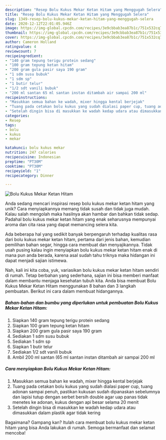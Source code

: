 ```yaml
---
description: "Resep Bolu Kukus Mekar Ketan Hitam yang Menggugah Selera"
title: "Resep Bolu Kukus Mekar Ketan Hitam yang Menggugah Selera"
slug: 1349-resep-bolu-kukus-mekar-ketan-hitam-yang-menggugah-selera
date: 2020-12-12T22:01:05.946Z
image: https://img-global.cpcdn.com/recipes/3e9cbbab3ea87b1c/751x532cq70/bolu-kukus-mekar-ketan-hitam-foto-resep-utama.jpg
thumbnail: https://img-global.cpcdn.com/recipes/3e9cbbab3ea87b1c/751x532cq70/bolu-kukus-mekar-ketan-hitam-foto-resep-utama.jpg
cover: https://img-global.cpcdn.com/recipes/3e9cbbab3ea87b1c/751x532cq70/bolu-kukus-mekar-ketan-hitam-foto-resep-utama.jpg
author: Cameron Holland
ratingvalue: 4
reviewcount: 7
recipeingredient:
- "140 gram tepung terigu protein sedang"
- "100 gram tepung ketan hitam"
- "200 gram gula pasir saya 190 gram"
- "1 sdm susu bubuk"
- "1 sdm sp"
- "1 butir telur"
- "1/2 sdt vanili bubuk"
- "200 ml santan 65 ml santan instan ditambah air sampai 200 ml"
recipeinstructions:
- "Masukkan semua bahan ke wadah, mixer hingga kental berjejak"
- "Tuang pada cetakan bolu kukus yang sudah dialasi paper cup, tuang adonan sampai penuh, pastikan kukusan sudah dipanaskan sebelumnya dan lapisi tutup dengan serbet bersih double agar uap panas tidak menetes ke adonan, kukus dengan api besar selama 20 menit"
- "Setelah dingin bisa di masukkan ke wadah kedap udara atau dimasukkan dalam plastik agar tidak kering"
categories:
- Resep
tags:
- bolu
- kukus
- mekar

katakunci: bolu kukus mekar 
nutrition: 247 calories
recipecuisine: Indonesian
preptime: "PT30M"
cooktime: "PT30M"
recipeyield: "1"
recipecategory: Dinner

---
```



![Bolu Kukus Mekar Ketan Hitam](https://img-global.cpcdn.com/recipes/3e9cbbab3ea87b1c/751x532cq70/bolu-kukus-mekar-ketan-hitam-foto-resep-utama.jpg)

Anda sedang mencari inspirasi resep bolu kukus mekar ketan hitam yang unik? Cara menyiapkannya memang tidak susah dan tidak juga mudah. Kalau salah mengolah maka hasilnya akan hambar dan bahkan tidak sedap. Padahal bolu kukus mekar ketan hitam yang enak seharusnya mempunyai aroma dan cita rasa yang dapat memancing selera kita.

Ada beberapa hal yang sedikit banyak berpengaruh terhadap kualitas rasa dari bolu kukus mekar ketan hitam, pertama dari jenis bahan, kemudian pemilihan bahan segar, hingga cara membuat dan menyajikannya. Tidak usah pusing kalau ingin menyiapkan bolu kukus mekar ketan hitam enak di mana pun anda berada, karena asal sudah tahu triknya maka hidangan ini dapat menjadi sajian istimewa.




Nah, kali ini kita coba, yuk, variasikan bolu kukus mekar ketan hitam sendiri di rumah. Tetap berbahan yang sederhana, sajian ini bisa memberi manfaat dalam membantu menjaga kesehatan tubuh kita. Anda bisa membuat Bolu Kukus Mekar Ketan Hitam menggunakan 8 bahan dan 3 langkah pembuatan. Berikut ini cara dalam membuat hidangannya.

<!--inarticleads1-->

##### Bahan-bahan dan bumbu yang diperlukan untuk pembuatan Bolu Kukus Mekar Ketan Hitam:

1. Siapkan 140 gram tepung terigu protein sedang
1. Siapkan 100 gram tepung ketan hitam
1. Siapkan 200 gram gula pasir saya 190 gram
1. Sediakan 1 sdm susu bubuk
1. Sediakan 1 sdm sp
1. Siapkan 1 butir telur
1. Sediakan 1/2 sdt vanili bubuk
1. Ambil 200 ml santan (65 ml santan instan ditambah air sampai 200 ml




<!--inarticleads2-->

##### Cara menyiapkan Bolu Kukus Mekar Ketan Hitam:

1. Masukkan semua bahan ke wadah, mixer hingga kental berjejak
1. Tuang pada cetakan bolu kukus yang sudah dialasi paper cup, tuang adonan sampai penuh, pastikan kukusan sudah dipanaskan sebelumnya dan lapisi tutup dengan serbet bersih double agar uap panas tidak menetes ke adonan, kukus dengan api besar selama 20 menit
1. Setelah dingin bisa di masukkan ke wadah kedap udara atau dimasukkan dalam plastik agar tidak kering




Bagaimana? Gampang kan? Itulah cara membuat bolu kukus mekar ketan hitam yang bisa Anda lakukan di rumah. Semoga bermanfaat dan selamat mencoba!

